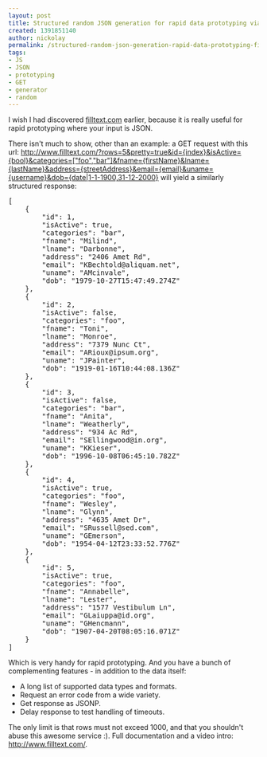 ```yaml
---
layout: post
title: Structured random JSON generation for rapid data prototyping via filltext.com
created: 1391851140
author: nickolay
permalink: /structured-random-json-generation-rapid-data-prototyping-filltextcom
tags:
- JS
- JSON
- prototyping
- GET
- generator
- random
---
```

<p>I wish I had discovered <a href="http://www.filltext.com/">filltext.com</a> earlier, because it is really useful for rapid prototyping where your input is JSON.</p>

<p>There isn&#39;t much to show, other than an example: a GET request with this url: <a href="http://www.filltext.com/?rows=5&amp;pretty=true&amp;id={index}&amp;isActive={bool}&amp;categories=[&quot;foo&quot;,&quot;bar&quot;]&amp;fname={firstName}&amp;lname={lastName}&amp;address={streetAddress}&amp;email={email}&amp;uname={username}&amp;dob={date|1-1-1900,31-12-2000}">http://www.filltext.com/?rows=5&amp;pretty=true&amp;id={index}&amp;isActive={bool}&amp;categories=[&quot;foo&quot;,&quot;bar&quot;]&amp;fname={firstName}&amp;lname={lastName}&amp;address={streetAddress}&amp;email={email}&amp;uname={username}&amp;dob={date|1-1-1900,31-12-2000}</a> will yield a similarly structured response:</p>

<pre class="rteindent1">
[
    {
        &quot;id&quot;: 1,
        &quot;isActive&quot;: true,
        &quot;categories&quot;: &quot;bar&quot;,
        &quot;fname&quot;: &quot;Milind&quot;,
        &quot;lname&quot;: &quot;Darbonne&quot;,
        &quot;address&quot;: &quot;2406 Amet Rd&quot;,
        &quot;email&quot;: &quot;KBechtold@aliquam.net&quot;,
        &quot;uname&quot;: &quot;AMcinvale&quot;,
        &quot;dob&quot;: &quot;1979-10-27T15:47:49.274Z&quot;
    },
    {
        &quot;id&quot;: 2,
        &quot;isActive&quot;: false,
        &quot;categories&quot;: &quot;foo&quot;,
        &quot;fname&quot;: &quot;Toni&quot;,
        &quot;lname&quot;: &quot;Monroe&quot;,
        &quot;address&quot;: &quot;7379 Nunc Ct&quot;,
        &quot;email&quot;: &quot;ARioux@ipsum.org&quot;,
        &quot;uname&quot;: &quot;JPainter&quot;,
        &quot;dob&quot;: &quot;1919-01-16T10:44:08.136Z&quot;
    },
    {
        &quot;id&quot;: 3,
        &quot;isActive&quot;: false,
        &quot;categories&quot;: &quot;bar&quot;,
        &quot;fname&quot;: &quot;Anita&quot;,
        &quot;lname&quot;: &quot;Weatherly&quot;,
        &quot;address&quot;: &quot;934 Ac Rd&quot;,
        &quot;email&quot;: &quot;SEllingwood@in.org&quot;,
        &quot;uname&quot;: &quot;KKieser&quot;,
        &quot;dob&quot;: &quot;1996-10-08T06:45:10.782Z&quot;
    },
    {
        &quot;id&quot;: 4,
        &quot;isActive&quot;: true,
        &quot;categories&quot;: &quot;foo&quot;,
        &quot;fname&quot;: &quot;Wesley&quot;,
        &quot;lname&quot;: &quot;Glynn&quot;,
        &quot;address&quot;: &quot;4635 Amet Dr&quot;,
        &quot;email&quot;: &quot;SRussell@sed.com&quot;,
        &quot;uname&quot;: &quot;GEmerson&quot;,
        &quot;dob&quot;: &quot;1954-04-12T23:33:52.776Z&quot;
    },
    {
        &quot;id&quot;: 5,
        &quot;isActive&quot;: true,
        &quot;categories&quot;: &quot;foo&quot;,
        &quot;fname&quot;: &quot;Annabelle&quot;,
        &quot;lname&quot;: &quot;Lester&quot;,
        &quot;address&quot;: &quot;1577 Vestibulum Ln&quot;,
        &quot;email&quot;: &quot;GLaiuppa@id.org&quot;,
        &quot;uname&quot;: &quot;GHencmann&quot;,
        &quot;dob&quot;: &quot;1907-04-20T08:05:16.071Z&quot;
    }
]</pre>

<p>Which is very handy for rapid prototyping. And you have a bunch of complementing features - in addition to the data itself:</p>

<ul>
	<li>A long list of supported data types and formats.</li>
	<li>Request an error code from a wide variety.</li>
	<li>Get response as JSONP.</li>
	<li>Delay response to test handling of timeouts.</li>
</ul>

<p>The only limit is that rows must not exceed 1000, and that you shouldn&#39;t abuse this awesome service :). Full documentation and a video intro: <a href="http://www.filltext.com/">http://www.filltext.com/</a>.</p>
